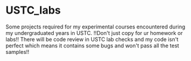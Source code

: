 # USTC_labs
Some projects required for my experimental courses encountered during my undergraduated years in USTC.
!!Don't just copy for ur homework or labs!!
There will be code review in USTC lab checks and my code isn't perfect which means it contains some bugs and won't pass all the test samples!!
